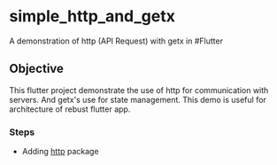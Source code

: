 # simple_http_and_getx

A demonstration of http (API Request) with getx in #Flutter

## Objective

This flutter project demonstrate the use of http for communication with servers. And getx's use for state management. This demo is useful for architecture of rebust flutter app.

### Steps
- Adding [http](https://pub.dev/packages/http) package
